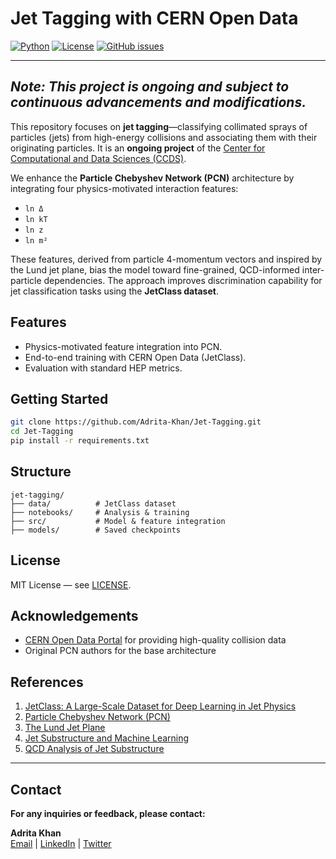 # Jet Tagging with CERN Open Data

[![Python](https://img.shields.io/badge/Python-3.8+-blue.svg)](https://python.org)
[![License](https://img.shields.io/badge/License-MIT-yellow.svg)](LICENSE)
[![GitHub issues](https://img.shields.io/github/issues/Adrita-Khan/Jet-Tagging)](https://github.com/Adrita-Khan/Jet-Tagging/issues)

----
*Note: This project is ongoing and subject to continuous advancements and modifications.*
----

This repository focuses on **jet tagging**—classifying collimated sprays of particles (jets) from high-energy collisions and associating them with their originating particles. It is an **ongoing project** of the [Center for Computational and Data Sciences (CCDS)](https://ccds.ai/).

We enhance the **Particle Chebyshev Network (PCN)** architecture by integrating four physics-motivated interaction features:

- `ln Δ`
- `ln kT`
- `ln z`
- `ln m²`

These features, derived from particle 4-momentum vectors and inspired by the Lund jet plane, bias the model toward fine-grained, QCD-informed inter-particle dependencies. The approach improves discrimination capability for jet classification tasks using the **JetClass dataset**.

## Features
- Physics-motivated feature integration into PCN.
- End-to-end training with CERN Open Data (JetClass).
- Evaluation with standard HEP metrics.

## Getting Started
```bash
git clone https://github.com/Adrita-Khan/Jet-Tagging.git
cd Jet-Tagging
pip install -r requirements.txt
````





## Structure

```
jet-tagging/
├── data/          # JetClass dataset
├── notebooks/     # Analysis & training
├── src/           # Model & feature integration
├── models/        # Saved checkpoints
```

## License

MIT License — see [LICENSE](LICENSE).

## Acknowledgements

- [CERN Open Data Portal](http://opendata.cern.ch/) for providing high-quality collision data
- Original PCN authors for the base architecture

## References

1. [JetClass: A Large-Scale Dataset for Deep Learning in Jet Physics](https://link.springer.com/article/10.1007/JHEP07(2024)247)
2. [Particle Chebyshev Network (PCN)](https://proceedings.mlr.press/v162/qu22b.html)  
3. [The Lund Jet Plane](https://link.springer.com/article/10.1007/JHEP12(2018)064)
4. [Jet Substructure and Machine Learning](https://iopscience.iop.org/article/10.1088/1674-1137/ad7f3d/meta)
5. [QCD Analysis of Jet Substructure](https://journals.aps.org/prd/abstract/10.1103/PhysRevD.101.056019)


---


## Contact

**For any inquiries or feedback, please contact:**

**Adrita Khan**  
[Email](mailto:adrita.khan.official@gmail.com) | [LinkedIn](https://www.linkedin.com/in/adrita-khan) | [Twitter](https://x.com/Adrita_)



